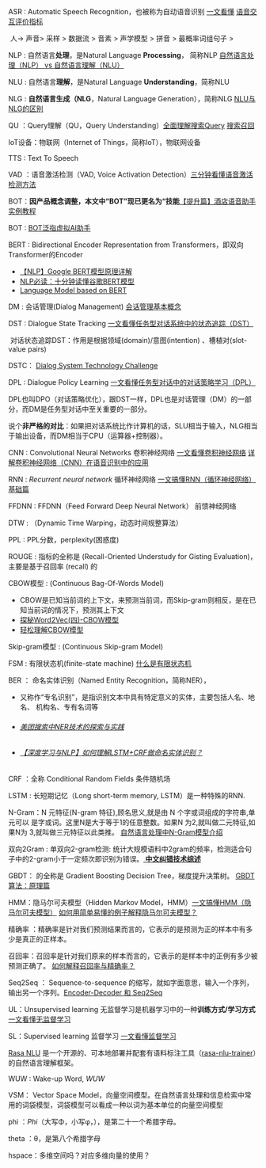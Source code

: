 ASR  :  Automatic Speech Recognition，也被称为自动语音识别  [一文看懂](https://easyai.tech/ai-definition/asr/) [语音交互评价指标](https://zhuanlan.zhihu.com/p/31303097)

​			人->  声音> 采样 > 数据流 > 音素 > 声学模型 >  拼音 >  最概率词组句子 >

NLP : 自然语言**处理**，是Natural Language **Processing**， 简称NLP		 	[自然语言处理（NLP） vs 自然语言理解（NLU）](https://blog.csdn.net/ZLJ925/article/details/79000149)

NLU : 自然语言**理解**，是Natural Language **Understanding**，简称NLU 

NLG :  **自然语言生成（NLG**，Natural Language Generation），简称NLG  [NLU与NLG的区别](https://blog.csdn.net/rensihui/article/details/98532259)

QU ：Query理解（QU，Query Understanding）[全面理解搜索Query](https://zhuanlan.zhihu.com/p/112719984)  [搜索召回](https://zhuanlan.zhihu.com/p/348159133)

IoT设备：物联网（Internet of Things，简称IoT），物联网设备

TTS :  Text To  Speech

VAD ：语音激活检测（VAD, Voice Activation Detection）[三分钟看懂语音激活检测方法](https://blog.ailemon.net/2021/02/18/introduction-to-vad-theory/)

BOT：**因产品概念调整，本文中“BOT”现已更名为“技能**[【提升篇】酒店语音助手实例教程](https://ai.baidu.com/forum/topic/show/892294)

BOT : [BOT泛指虚拟AI助手](https://www.jiemian.com/article/1295757.html)

BERT : Bidirectional Encoder Representation from Transformers，即双向Transformer的Encoder  

* [【NLP】Google BERT模型原理详解](https://zhuanlan.zhihu.com/p/46652512) 
* [NLP必读：十分钟读懂谷歌BERT模型](https://zhuanlan.zhihu.com/p/51413773)
* [Language Model based on BERT](https://octopuscoder.github.io/2019/03/25/Language-Model-based-on-BERT/)

DM :  会话管理(Dialog Management) [会话管理基本概念](https://singlecool.com/2018/04/01/DM/)

DST :  Dialogue State Tracking   [一文看懂任务型对话系统中的状态追踪（DST） ](https://zhuanlan.zhihu.com/p/51476362)

​		对话状态追踪DST：作用是根据领域(domain)/意图(intention) 、槽植对(slot-value pairs)

DSTC： [Dialog System Technology Challenge](https://link.zhihu.com/?target=https%3A//www.microsoft.com/en-us/research/event/dialog-state-tracking-challenge/)

DPL : Dialogue Policy Learning  [一文看懂任务型对话中的对话策略学习（DPL）](https://zhuanlan.zhihu.com/p/52692962)

​		DPL也叫DPO（对话策略优化），跟DST一样，DPL也是对话管理（DM）的一部分，而DM是任务型对话中至关重要的一部分。

​		说个**非严格的对比**：如果把对话系统比作计算机的话，SLU相当于输入，NLG相当于输出设备，而DM相当于CPU（运算器+控制器）。

CNN : Convolutional Neural Networks  卷积神经网络 [一文看懂卷积神经网络](https://easyai.tech/ai-definition/cnn/)     [详解卷积神经网络（CNN）在语音识别中的应用](https://zhuanlan.zhihu.com/p/31606080)

RNN : *Recurrent neural network* 循环神经网络  [一文搞懂RNN（循环神经网络）基础篇](https://zhuanlan.zhihu.com/p/30844905)

FFDNN :  FFDNN（Feed Forward Deep Neural Network） 前馈神经网络

DTW : （Dynamic Time Warping，动态时间规整算法）

PPL : PPL分数，perplexity(困惑度)

ROUGE : 指标的全称是 (Recall-Oriented Understudy for Gisting Evaluation)，主要是基于召回率 (recall) 的

CBOW模型 : (Continuous Bag-Of-Words Model)

* CBOW是已知当前词的上下文，来预测当前词，而Skip-gram则相反，是在已知当前词的情况下，预测其上下文
* [探秘Word2Vec(四)-CBOW模型](https://www.jianshu.com/p/d534570272a6)
* [轻松理解CBOW模型](https://blog.csdn.net/u010665216/article/details/78724856)

Skip-gram模型 : (Continuous Skip-gram Model)

FSM : 有限状态机(finite-state machine)  [什么是有限状态机](https://zhuanlan.zhihu.com/p/100101797)

BER ： 命名实体识别（Named Entity Recognition，简称NER），

* 又称作“专名识别”，是指识别文本中具有特定意义的实体，主要包括人名、地名、	机构名、专有名词等 

* ###### [美团搜索中NER技术的探索与实践](https://tech.meituan.com/2020/07/23/ner-in-meituan-nlp.html)

* ###### [【深度学习与NLP】如何理解LSTM+CRF做命名实体识别？ ](https://zhuanlan.zhihu.com/p/111340463)

CRF ：全称 Conditional Random Fields  条件随机场

LSTM : 长短期记忆（Long short-term memory, LSTM）是一种特殊的RNN.

N-Gram：N 元特征(N-gram 特征),顾名思义,就是由 N 个字或词组成的字符串,单元可以 是字或词。这里N是大于等于1的任意整数。如果N 为2,就叫做二元特征,如果N为 3,就叫做三元特征以此类推。 [自然语言处理中N-Gram模型介绍](https://zhuanlan.zhihu.com/p/32829048)

双向2Gram :  单双向2-gram检测: 统计大规模语料中2gram的频率，检测适合句子中的2-gram小于一定频次即识别为错误。[ **中文纠错技术综述**](https://zhuanlan.zhihu.com/p/357812484)

GBDT： 的全称是 Gradient Boosting Decision Tree，梯度提升决策树。 [GBDT 算法：原理篇](https://zhuanlan.zhihu.com/p/53980138)

HMM：隐马尔可夫模型（Hidden Markov Model，HMM）[一文搞懂HMM（隐马尔可夫模型）](https://www.cnblogs.com/skyme/p/4651331.html)   [如何用简单易懂的例子解释隐马尔可夫模型？](https://www.zhihu.com/question/20962240) 

精确率 ：精确率是针对我们预测结果而言的，它表示的是预测为正的样本中有多少是真正的正样本。

召回率：召回率是针对我们原来的样本而言的，它表示的是样本中的正例有多少被预测正确了。 [如何解释召回率与精确率？]( https://www.zhihu.com/question/19645541)

Seq2Seq ： Sequence-to-sequence 的缩写，就如字面意思，输入一个序列，输出另一个序列。[Encoder-Decoder 和 Seq2Seq]( https://easyai.tech/ai-definition/encoder-decoder-seq2seq/)

UL：Unsupervised learning  无监督学习是机器学习中的一种**训练方式/学习方式** [一文看懂无监督学习](https://easyai.tech/ai-definition/unsupervised-learning/)

SL：Supervised learning  监督学习  [一文看懂监督学习](https://easyai.tech/ai-definition/supervised-learning/)

[Rasa NLU](https://rasa.com/) 是一个开源的、可本地部署并配套有语料标注工具（[rasa-nlu-trainer](https://rasahq.github.io/rasa-nlu-trainer/)）的自然语言理解框架。

WUW : Wake-up Word, *WUW*

VSM： Vector Space Model，向量空间模型。在自然语言处理和信息检索中常用的词袋模型，词袋模型可以看成一种以词为基本单位的向量空间模型

phi ：*Phi*（大写Φ，小写φ，），是第二十一个希腊字母。

theta ：θ，是第八个希腊字母

hspace：多维空间吗？对应多维向量的使用？
